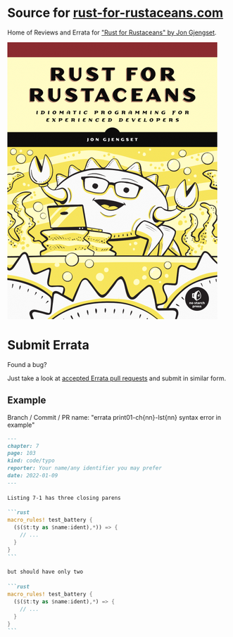# Source for [rust-for-rustaceans.com](https://rust-for-rustaceans.com)

Home of Reviews and Errata for ["Rust for Rustaceans" by Jon Gjengset](https://nostarch.com/rust-rustaceans).

![book cover art with excited Ferris (Rust mascot)](https://github.com/jonhoo/rust-for-rustaceans.com/blob/main/RustforRustaceans_cover.png?raw=true "Rust for Rustaceans")

# Submit Errata

Found a bug?

Just take a look at [accepted Errata pull requests](https://github.com/jonhoo/rust-for-rustaceans.com/pulls?q=is%3Apr+is%3Aclosed+errata) and submit in similar form.

## Example

Branch / Commit / PR name: "errata print01-ch{nn}-lst{nn} syntax error in example"

````markdown
---
chapter: 7
page: 103
kind: code/typo
reporter: Your name/any identifier you may prefer
date: 2022-01-09
---

Listing 7-1 has three closing parens

```rust
macro_rules! test_battery {
  ($($t:ty as $name:ident),*)) => {
    // ...
  }
}
```

but should have only two

```rust
macro_rules! test_battery {
  ($($t:ty as $name:ident),*) => {
    // ...
  }
}
```
````
